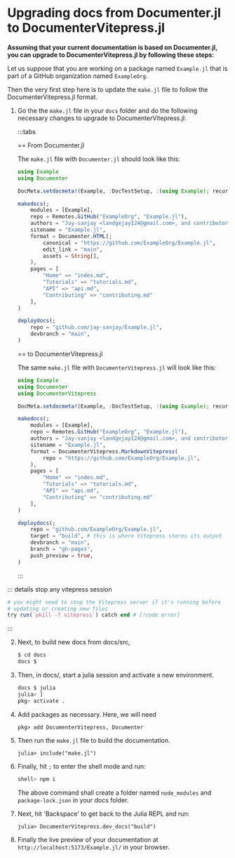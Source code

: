 # Upgrading docs from Documenter.jl to DocumenterVitepress.jl

**Assuming that your current documentation is based on Documenter.jl, you can upgrade to DocumenterVitepress.jl by following these steps:**

Let us suppose that you are working on a package named `Example.jl` that is part of a GitHub organization named `ExampleOrg`.

Then the very first step here is to update the `make.jl` file to follow the DocumenterVitepress.jl format.

1. Go the the `make.jl` file in your `docs` folder and do the following necessary changes to upgrade to DocumenterVitepress.jl:

   :::tabs

   == From Documenter.jl

   The `make.jl` file with `Documenter.jl` should look like this:

   ```julia
   using Example
   using Documenter

   DocMeta.setdocmeta!(Example, :DocTestSetup, :(using Example); recursive=true)

   makedocs(;
       modules = [Example],
       repo = Remotes.GitHub("ExampleOrg", "Example.jl"),
       authors = "Jay-sanjay <landgejay124@gmail.com>, and contributors",
       sitename = "Example.jl",
       format = Documenter.HTML(;
           canonical = "https://github.com/ExampleOrg/Example.jl",
           edit_link = "main",
           assets = String[],
       ),
       pages = [
           "Home" => "index.md",
           "Tutorials" => "tutorials.md",
           "API" => "api.md",
           "Contributing" => "contributing.md"
       ],
   )

   deploydocs(;
       repo = "github.com/jay-sanjay/Example.jl",
       devbranch = "main",
   )
   ```

   == to DocumenterVitepress.jl

   The same `make.jl` file with `DocumenterVitepress.jl` will look like this:

   ```julia
   using Example
   using Documenter
   using DocumenterVitepress

   DocMeta.setdocmeta!(Example, :DocTestSetup, :(using Example); recursive=true)

   makedocs(;
       modules = [Example],
       repo = Remotes.GitHub("ExampleOrg", "Example.jl"),
       authors = "Jay-sanjay <landgejay124@gmail.com>, and contributors",
       sitename = "Example.jl",
       format = DocumenterVitepress.MarkdownVitepress(
           repo = "https://github.com/ExampleOrg/Example.jl",
       ),
       pages = [
           "Home" => "index.md",
           "Tutorials" => "tutorials.md",
           "API" => "api.md",
           "Contributing" => "contributing.md"
       ],
   )

   deploydocs(;
       repo = "github.com/ExampleOrg/Example.jl",
       target = "build", # this is where Vitepress stores its output
       devbranch = "main",
       branch = "gh-pages",
       push_preview = true,
   )
   ```

   :::

::: details stop any vitepress session

```julia
# you might need to stop the Vitepress server if it's running before
# updating or creating new files
try run(`pkill -f vitepress`) catch end # [!code error]
```

:::

2. Next, to build new docs from docs/src,
   ```sh
   $ cd docs
   docs $
   ```
3. Then, in docs/, start a julia session and activate a new environment.
   ```sh
   docs $ julia
   julia> ]
   pkg> activate .
   ```
4. Add packages as necessary. Here, we will need

   ```julia-repl
   pkg> add DocumenterVitepress, Documenter
   ```

5. Then run the `make.jl` file to build the documentation.

   ```julia-repl
   julia> include("make.jl")
   ```

6. Finally, hit `;` to enter the shell mode and run:

   ```sh
   shell> npm i
   ```
   The above command shall create a folder named `node_modules` and `package-lock.json` in your docs folder.

7. Next, hit 'Backspace' to get back to the Julia REPL and run:
   ```julia-repl
   julia> DocumenterVitepress.dev_docs("build")
   ```

8. Finally the live preview of your documentation at `http://localhost:5173/Example.jl/` in your browser.
